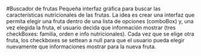 #Buscador de frutas 
Pequeña interfaz gráfica para buscar las características nutricionales de las frutas.
La idea es crear una interfaz que permita elegir una fruta dentro de una lista de opciones (comboBox) y, una vez elegida la fruta, el usuario decida que información mostrar (tres checkBoxes: familia, orden e info nutricionales). Cada vez que se elige otra fruta, los checkboxes se settean a null para que el usuario pueda elegir nuevamente que informaciones mostrar para la nueva fruta.
